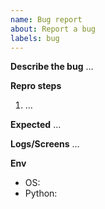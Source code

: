 ```yaml
---
name: Bug report
about: Report a bug
labels: bug
---
```

**Describe the bug**
...

**Repro steps**
1. …

**Expected**
…

**Logs/Screens**
…

**Env**
- OS:
- Python:
